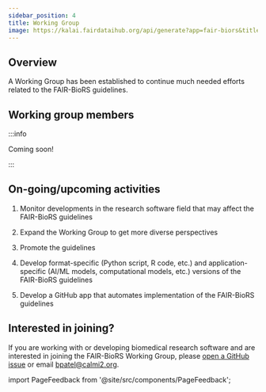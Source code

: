```yaml
---
sidebar_position: 4
title: Working Group
image: https://kalai.fairdataihub.org/api/generate?app=fair-biors&title=Crosswalk%20with%20FAIR4RS&org=fair-biors&description=FAIR%20Biomedical%20Research%20Software%20Guidelines
---
```


## Overview

A Working Group has been established to continue much needed efforts related to the FAIR-BioRS guidelines.

## Working group members

:::info

Coming soon!

:::

<!-- import WorkingGroupMembers from '@site/src/components/WorkingGroupMembers';

<WorkingGroupMembers /> -->

## On-going/upcoming activities

1. Monitor developments in the research software field that may affect the FAIR-BioRS guidelines

2. Expand the Working Group to get more diverse perspectives

3. Promote the guidelines

4. Develop format-specific (Python script, R code, etc.) and application-specific (AI/ML models, computational models, etc.) versions of the FAIR-BioRS guidelines

5. Develop a GitHub app that automates implementation of the FAIR-BioRS guidelines

## Interested in joining?

If you are working with or developing biomedical research software and are interested in joining the FAIR-BioRS Working Group, please [open a GitHub issue](https://github.com/FAIR-BioRS/Docs/issues) or email bpatel@calmi2.org.

import PageFeedback from '@site/src/components/PageFeedback';

<PageFeedback />
